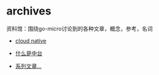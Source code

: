 # archives
资料馆：围绕go-micro讨论到的各种文章，概念，参考，名词

+ [cloud native](cloud-native.md)

+ [什么是中台](Middle-Platform.md)

+ [系列文章...](articles.md)
